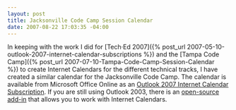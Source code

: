 ```yaml
---
layout: post
title: Jacksonville Code Camp Session Calendar
date: 2007-08-22 17:03:35 -04:00
---
```


In keeping with the work I did for [Tech·Ed 2007]({% post_url 2007-05-10-outlook-2007-internet-calendar-subscriptions %}) and the [Tampa Code Camp]({% post_url 2007-07-10-Tampa-Code-Camp-Session-Calendar %}) to create Internet Calendars for the different technical tracks, I have created a similar calendar for the Jacksonville Code Camp. The calendar is available from Microsoft Office Online as an [Outlook 2007 Internet Calendar Subscription](webcals://calendars.office.microsoft.com/pubcalstorage/q40rvv4z74713/Jacksonville_Code_Camp_Calendar.ics). If you are still using Outlook 2003, there is an [open-source add-in](http://sourceforge.net/projects/remotecalendars) that allows you to work with Internet Calendars.
